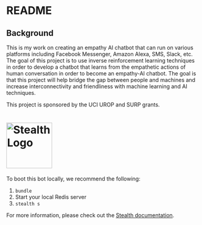 # README

## Background

This is my work on creating an empathy AI chatbot that can run on various platforms  including Facebook Messenger, Amazon Alexa, SMS, Slack, etc. The goal of this project is to use inverse reinforcement learning techniques in order to develop a chatbot that learns from the empathetic actions of human conversation in order to become an empathy-AI chatbot. The goal is that this project will help bridge the gap between people and machines and increase interconnectivity and friendliness with machine learning and AI techniques. 

This project is sponsored by the UCI UROP and SURP grants. 

# <a href='https://hellostealth.org'><img src='http://assets.blackops.nyc/stealth/logo.svg' height='120' alt='Stealth Logo' aria-label='hellostealth.org' /></a>

To boot this bot locally, we recommend the following:

1. `bundle`
2. Start your local Redis server
3. `stealth s`

For more information, please check out the [Stealth documentation](https://hellostealth.org/docs).
